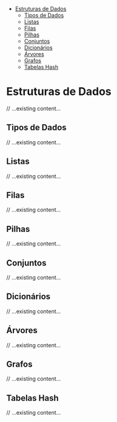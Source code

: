 - [Estruturas de Dados](#estruturas-de-dados)
  - [Tipos de Dados](#tipos-de-dados)
  - [Listas](#listas)
  - [Filas](#filas)
  - [Pilhas](#pilhas)
  - [Conjuntos](#conjuntos)
  - [Dicionários](#dicionários)
  - [Árvores](#árvores)
  - [Grafos](#grafos)
  - [Tabelas Hash](#tabelas-hash)

# Estruturas de Dados
// ...existing content...

## Tipos de Dados
// ...existing content...

## Listas
// ...existing content...

## Filas
// ...existing content...

## Pilhas
// ...existing content...

## Conjuntos
// ...existing content...

## Dicionários
// ...existing content...

## Árvores
// ...existing content...

## Grafos
// ...existing content...

## Tabelas Hash
// ...existing content...
